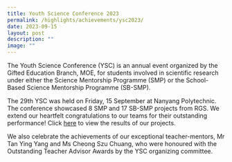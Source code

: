 ```yaml
---
title: Youth Science Conference 2023
permalink: /highlights/achievements/ysc2023/
date: 2023-09-15
layout: post
description: ""
image: ""
---
```

The Youth Science Conference (YSC) is an annual event organized by the Gifted Education Branch, MOE, for students involved in scientific research under either the Science Mentorship Programme (SMP) or the School-Based Science Mentorship Programme (SB-SMP).

The 29th YSC was held on Friday, 15 September at Nanyang Polytechnic. The conference showcased 8 SMP and 17 SB-SMP projects from RGS. We extend our heartfelt congratulations to our teams for their outstanding performance!  Click [here](/files/29th%20ysc%20results.pdf) to view the results of our projects. 

We also celebrate the achievements of our exceptional teacher-mentors, Mr Tan Ying Yang and Ms Cheong Szu Chuang, who were honoured with the Outstanding Teacher Advisor Awards by the YSC organizing committee.

